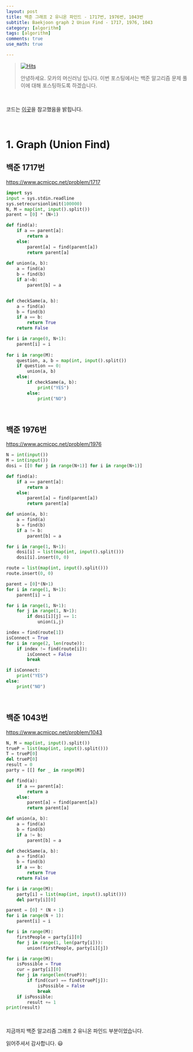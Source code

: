 ```yaml
---
layout: post
title: 백준 그래프 2 유니온 파인드 - 1717번, 1976번, 1043번
subtitle: Baekjoon graph 2 Union Find - 1717, 1976, 1043
category: [algorithm]
tags: [algorithm]
comments: true
use_math: true

---
```






> [![Hits](https://hits.seeyoufarm.com/api/count/incr/badge.svg?url=https%3A%2F%2Fysbsb.github.io%2Falgorithm%2F2023%2F05%2F15%2Fgraph2.html&count_bg=%2379C83D&title_bg=%23555555&icon=&icon_color=%23E7E7E7&title=hits&edge_flat=false)](https://hits.seeyoufarm.com)
>
> 안녕하세요. 모카의 머신러닝 입니다. 이번 포스팅에서는 백준 알고리즘 문제 풀이에 대해 포스팅하도록 하겠습니다. 

<br>

코드는 [이곳](https://github.com/doitcodingtest/python)을 참고했음을 밝힙니다.

<br>

# 1. Graph (Union Find)



## 백준 1717번

https://www.acmicpc.net/problem/1717



```python
import sys
input = sys.stdin.readline
sys.setrecursionlimit(100000)
N, M = map(int, input().split())
parent = [0] * (N+1)

def find(a):
    if a == parent[a]:
        return a
    else:
        parent[a] = find(parent[a])
        return parent[a]
    
def union(a, b):
    a = find(a)
    b = find(b)
    if a!=b:
        parent[b] = a


def checkSame(a, b):
    a = find(a)
    b = find(b)
    if a == b:
        return True
    return False

for i in range(0, N+1):
    parent[i] = i
    
for i in range(M):
    question, a, b = map(int, input().split())
    if question == 0:
        union(a, b)
    else:
        if checkSame(a, b):
            print("YES")
        else:
            print("NO")


```



<br>

## 백준 1976번



https://www.acmicpc.net/problem/1976

```python
N = int(input())
M = int(input())
dosi = [[0 for j in range(N+1)] for i in range(N+1)]

def find(a):
    if a == parent[a]:
        return a
    else:
        parent[a] = find(parent[a])
        return parent[a]

def union(a, b):
    a = find(a)
    b = find(b)
    if a != b:
        parent[b] = a

for i in range(1, N+1):
    dosi[i] = list(map(int, input().split()))
    dosi[i].insert(0, 0)

route = list(map(int, input().split()))
route.insert(0, 0)

parent = [0]*(N+1)
for i in range(1, N+1):
    parent[i] = i

for i in range(1, N+1):
    for j in range(1, N+1):
        if dosi[i][j] == 1:
            union(i,j)

index = find(route[1])
isConnect = True
for i in range(2, len(route)):
    if index != find(route[i]):
        isConnect = False
        break

if isConnect:
    print("YES")
else:
    print("NO")
```



<br>



## 백준 1043번



https://www.acmicpc.net/problem/1043



```python
N, M = map(int, input().split())
trueP = list(map(int, input().split())) 
T = trueP[0]
del trueP[0]
result = 0
party = [[] for _ in range(M)]

def find(a):
    if a == parent[a]:
        return a
    else:
        parent[a] = find(parent[a])
        return parent[a]

def union(a, b):
    a = find(a)
    b = find(b)
    if a != b:
        parent[b] = a

def checkSame(a, b):
    a = find(a)
    b = find(b)
    if a == b:
        return True
    return False

for i in range(M):
    party[i] = list(map(int, input().split()))
    del party[i][0]

parent = [0] * (N + 1)
for i in range(N + 1): 
    parent[i] = i

for i in range(M):
    firstPeople = party[i][0]
    for j in range(1, len(party[i])):
        union(firstPeople, party[i][j])

for i in range(M):
    isPossible = True
    cur = party[i][0]
    for j in range(len(trueP)):
        if find(cur) == find(trueP[j]):
            isPossible = False
            break
    if isPossible:
        result += 1 
print(result)
```



<br>







지금까지 백준 알고리즘 그래프 2 유니온 파인드 부분이었습니다.

읽어주셔서 감사합니다. 😃

